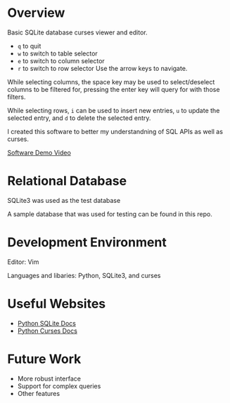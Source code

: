 # Overview

Basic SQLite database curses viewer and editor.
* `q` to quit
* `w` to switch to table selector
* `e` to switch to column selector
* `r` to switch to row selector
Use the arrow keys to navigate.

While selecting columns, the space key may be used to select/deselect columns to be filtered for, pressing the enter key will query for with those filters.

While selecting rows, `i` can be used to insert new entries, `u` to update the selected entry, and `d` to delete the selected entry.

I created this software to better my understandning of SQL APIs as well as curses.

[Software Demo Video](http://youtube.com)

# Relational Database

SQLite3 was used as the test database

A sample database that was used for testing can be found in this repo.

# Development Environment

Editor: Vim

Languages and libaries: Python, SQLite3, and curses

# Useful Websites

* [Python SQLite Docs](https://docs.python.org/3/library/sqlite3.html)
* [Python Curses Docs](https://docs.python.org/3/howto/curses.html)

# Future Work

* More robust interface
* Support for complex queries
* Other features
